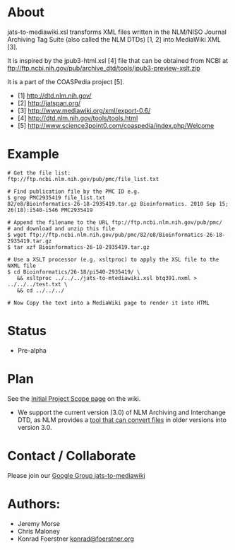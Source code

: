 # About

jats-to-mediawiki.xsl transforms XML files written in the NLM/NISO Journal
Archiving Tag Suite (also called the NLM DTDs) [1, 2] into MediaWiki
XML [3].

It is inspired by the jpub3-html.xsl [4] file that can be
obtained from NCBI at
ftp://ftp.ncbi.nih.gov/pub/archive_dtd/tools/jpub3-preview-xslt.zip

It is a part of the COASPedia project [5].

* [1] http://dtd.nlm.nih.gov/
* [2] http://jatspan.org/
* [3] http://www.mediawiki.org/xml/export-0.6/
* [4] http://dtd.nlm.nih.gov/tools/tools.html
* [5] http://www.science3point0.com/coaspedia/index.php/Welcome

# Example

    # Get the file list:
    ftp://ftp.ncbi.nlm.nih.gov/pub/pmc/file_list.txt

    # Find publication file by the PMC ID e.g.
    $ grep PMC2935419 file_list.txt
    82/e8/Bioinformatics-26-18-2935419.tar.gz Bioinformatics. 2010 Sep 15; 26(18):i540-i546 PMC2935419

    # Append the filename to the URL ftp://ftp.ncbi.nlm.nih.gov/pub/pmc/
    # and download and unzip this file
    $ wget ftp://ftp.ncbi.nlm.nih.gov/pub/pmc/82/e8/Bioinformatics-26-18-2935419.tar.gz
    $ tar xzf Bioinformatics-26-18-2935419.tar.gz

    # Use a XSLT processor (e.g. xsltproc) to apply the XSL file to the NXML file
    $ cd Bioinformatics/26-18/pi540-2935419/ \
       && xsltproc ../../../jats-to-mtediawiki.xsl btq391.nxml > ../../../test.txt \
       && cd ../../../

    # Now Copy the text into a MediaWiki page to render it into HTML

# Status

* Pre-alpha

# Plan

See the [Initial Project Scope page](https://github.com/konrad/JATS-to-Mediawiki/wiki/Initial-Project-Scope)
on the wiki.

* We support the current version (3.0) of NLM Archiving and Interchange
  DTD, as NLM provides a [tool that can convert
  files](http://dtd.nlm.nih.gov/tools/tools.html)
  in older versions into version 3.0.

# Contact / Collaborate

Please join our [Google Group jats-to-mediawiki](https://groups.google.com/forum/?fromgroups#!forum/jats-to-mediawiki)

# Authors:

* Jeremy Morse
* Chris Maloney
* Konrad Foerstner <konrad@foerstner.org>

